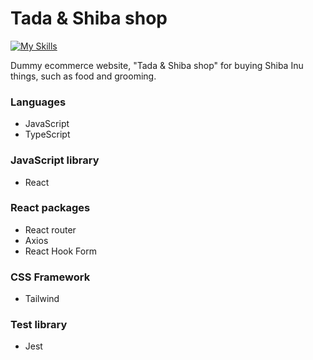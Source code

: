 # Tada & Shiba shop

[![My Skills](https://skillicons.dev/icons?i=js,ts,react,tailwind,nodejs,express&perline=10)](https://skillicons.dev)

Dummy ecommerce website, "Tada & Shiba shop" for buying Shiba Inu things, such as food and grooming.

### Languages
- JavaScript 
- TypeScript

### JavaScript library
- React

### React packages
- React router
- Axios
- React Hook Form

### CSS Framework
- Tailwind

### Test library
- Jest

